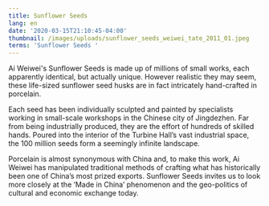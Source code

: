 ```yaml
---
title: Sunflower Seeds
lang: en
date: '2020-03-15T21:10:45-04:00'
thumbnail: /images/uploads/sunflower_seeds_weiwei_tate_2011_01.jpeg
terms: 'Sunflower Seeds '
---
```

Ai Weiwei's Sunflower Seeds is made up of millions of small works, each apparently identical, but actually unique. However realistic they may seem, these life-sized sunflower seed husks are in fact intricately hand-crafted in porcelain. 



Each seed has been individually sculpted and painted by specialists working in small-scale workshops in the Chinese city of Jingdezhen. Far from being industrially produced, they are the effort of hundreds of skilled hands. Poured into the interior of the Turbine Hall’s vast industrial space, the 100 million seeds form a seemingly infinite landscape.



Porcelain is almost synonymous with China and, to make this work, Ai Weiwei has manipulated traditional methods of crafting what has historically been one of China’s most prized exports. Sunflower Seeds invites us to look more closely at the ‘Made in China’ phenomenon and the geo-politics of cultural and economic exchange today.
